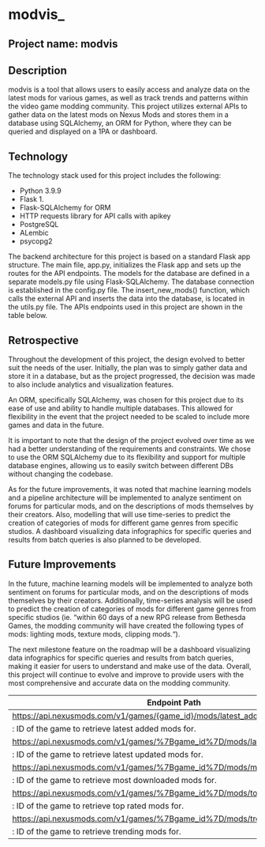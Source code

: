 # modvis_

## Project name: modvis

## Description

modvis is a tool that allows users to easily access and analyze data on the latest mods for various games, as well as track trends and patterns within the video game modding community. This project utilizes external APIs to gather data on the latest mods on Nexus Mods and stores them in a database using SQLAlchemy, an ORM for Python, where they can be queried and displayed on a 1PA or dashboard.

## Technology

The technology stack used for this project includes the following:

- Python 3.9.9
- Flask 1.
- Flask-SQLAlchemy for ORM
- HTTP requests library for API calls with apikey
- PostgreSQL
- ALembic
- psycopg2

The backend architecture for this project is based on a standard Flask app structure. The main file, app.py, initializes the Flask app and sets up the routes for the API endpoints. The models for the database are defined in a separate models.py file using Flask-SQLAlchemy. The database connection is established in the config.py file. The insert_new_mods() function, which calls the external API and inserts the data into the database, is located in the utils.py file.
The APIs endpoints used in this project are shown in the table below.

## Retrospective

Throughout the development of this project, the design evolved to better suit the needs of the user. Initially, the plan was to simply gather data and store it in a database, but as the project progressed, the decision was made to also include analytics and visualization features.

An ORM, specifically SQLAlchemy, was chosen for this project due to its ease of use and ability to handle multiple databases. This allowed for flexibility in the event that the project needed to be scaled to include more games and data in the future. 

It is important to note that the design of the project evolved over time as we had a better understanding of the requirements and constraints. We chose to use the ORM SQLAlchemy due to its flexibility and support for multiple database engines, allowing us to easily switch between different DBs without changing the codebase.

As for the future improvements, it was noted that machine learning models and a pipeline architecture will be implemented to analyze sentiment on forums for particular mods, and on the descriptions of mods themselves by their creators. Also, modelling that will use time-series to predict the creation of categories of mods for different game genres from specific studios. A dashboard visualizing data infographics for specific queries and results from batch queries is also planned to be developed.

## Future Improvements

In the future, machine learning models will be implemented to analyze both sentiment on forums for particular mods, and on the descriptions of mods themselves by their creators. Additionally, time-series analysis will be used to predict the creation of categories of mods for different game genres from specific studios (ie. “within 60 days of a new RPG release from Bethesda Games, the modding community will have created the following types of mods: lighting mods, texture mods, clipping mods.“).

The next milestone feature on the roadmap will be a dashboard visualizing data infographics for specific queries and results from batch queries, making it easier for users to understand and make use of the data. Overall, this project will continue to evolve and improve to provide users with the most comprehensive and accurate data on the modding community.


| Endpoint Path | Method | Parameters |
| --- | --- | --- |
| https://api.nexusmods.com/v1/games/{game_id}/mods/latest_added.json | GET | game_id
: ID of the game to retrieve latest added mods for. |
| https://api.nexusmods.com/v1/games/%7Bgame_id%7D/mods/latest_updated.json | GET | game_id
: ID of the game to retrieve latest updated mods for. |
| https://api.nexusmods.com/v1/games/%7Bgame_id%7D/mods/most_downloaded.json | GET | game_id
: ID of the game to retrieve most downloaded mods for. |
| https://api.nexusmods.com/v1/games/%7Bgame_id%7D/mods/top_rated.json | GET | game_id
: ID of the game to retrieve top rated mods for. |
| https://api.nexusmods.com/v1/games/%7Bgame_id%7D/mods/trending.json | GET | game_id
: ID of the game to retrieve trending mods for. |
